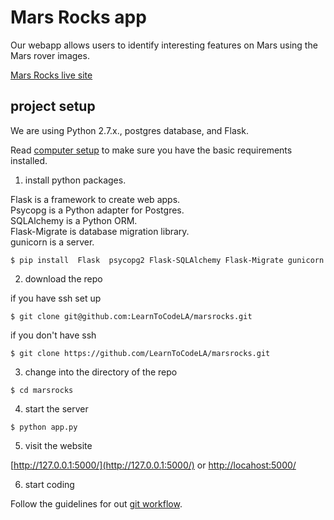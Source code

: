 # Mars Rocks app

Our webapp allows users to identify interesting features on Mars using the Mars rover images.

[Mars Rocks live site](https://marsrocks.herokuapp.com/)


## project setup

We are using Python 2.7.x., postgres database, and Flask.

Read [computer setup](https://github.com/LearnToCodeLA/marsrocks/wiki/Computer-setup) to make sure you have the basic requirements installed.

1. install python packages.

Flask is a framework to create web apps.  
Psycopg is a Python adapter for Postgres.  
SQLAlchemy is a Python ORM.  
Flask-Migrate is database migration library.  
gunicorn is a server.  
```
$ pip install  Flask  psycopg2 Flask-SQLAlchemy Flask-Migrate gunicorn
```

2. download the repo

if you have ssh set up
```
$ git clone git@github.com:LearnToCodeLA/marsrocks.git
```

if you don't have ssh
```
$ git clone https://github.com/LearnToCodeLA/marsrocks.git
```

3. change into the directory of the repo

```
$ cd marsrocks
```

4. start the server

```
$ python app.py
```

5. visit the website

[http://127.0.0.1:5000/](http://127.0.0.1:5000/) or [http://locahost:5000/](http://locahost:5000/)

6. start coding

Follow the guidelines for out [git workflow](https://github.com/LearnToCodeLA/marsrocks/wiki/Github-workflow).

